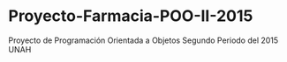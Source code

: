 # Proyecto-Farmacia-POO-II-2015
Proyecto de Programación Orientada a Objetos Segundo Periodo del 2015 UNAH
